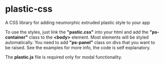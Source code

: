 # plastic-css
A CSS library for adding neumorphic extruded plastic style to your app

To use the styles, just link the **"pastic.css"** into your html and add the **"ps-container"** class to the **&lt;body&gt;** element.
Most elements will be styled automatically. You need to add **"ps-panel"** class on divs that you want to be raised.
See the examples for more info, the code is self explanatory.

The **plastic.js** file is required only for modal functionality.
